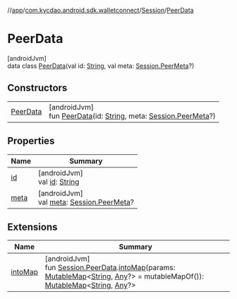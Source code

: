//[app](../../../../index.md)/[com.kycdao.android.sdk.walletconnect](../../index.md)/[Session](../index.md)/[PeerData](index.md)

# PeerData

[androidJvm]\
data class [PeerData](index.md)(val id: [String](https://kotlinlang.org/api/latest/jvm/stdlib/kotlin/-string/index.html), val meta: [Session.PeerMeta](../-peer-meta/index.md)?)

## Constructors

| | |
|---|---|
| [PeerData](-peer-data.md) | [androidJvm]<br>fun [PeerData](-peer-data.md)(id: [String](https://kotlinlang.org/api/latest/jvm/stdlib/kotlin/-string/index.html), meta: [Session.PeerMeta](../-peer-meta/index.md)?) |

## Properties

| Name | Summary |
|---|---|
| [id](id.md) | [androidJvm]<br>val [id](id.md): [String](https://kotlinlang.org/api/latest/jvm/stdlib/kotlin/-string/index.html) |
| [meta](meta.md) | [androidJvm]<br>val [meta](meta.md): [Session.PeerMeta](../-peer-meta/index.md)? |

## Extensions

| Name | Summary |
|---|---|
| [intoMap](../../../com.kycdao.android.sdk.walletconnect.types/into-map.md) | [androidJvm]<br>fun [Session.PeerData](index.md).[intoMap](../../../com.kycdao.android.sdk.walletconnect.types/into-map.md)(params: [MutableMap](https://kotlinlang.org/api/latest/jvm/stdlib/kotlin.collections/-mutable-map/index.html)&lt;[String](https://kotlinlang.org/api/latest/jvm/stdlib/kotlin/-string/index.html), [Any](https://kotlinlang.org/api/latest/jvm/stdlib/kotlin/-any/index.html)?&gt; = mutableMapOf()): [MutableMap](https://kotlinlang.org/api/latest/jvm/stdlib/kotlin.collections/-mutable-map/index.html)&lt;[String](https://kotlinlang.org/api/latest/jvm/stdlib/kotlin/-string/index.html), [Any](https://kotlinlang.org/api/latest/jvm/stdlib/kotlin/-any/index.html)?&gt; |
